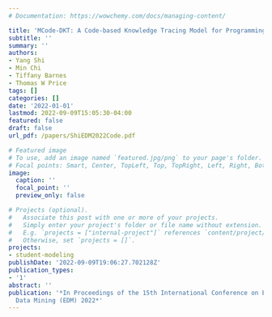```yaml
---
# Documentation: https://wowchemy.com/docs/managing-content/

title: 'MCode-DKT: A Code-based Knowledge Tracing Model for Programming Tasks.'
subtitle: ''
summary: ''
authors:
- Yang Shi
- Min Chi
- Tiffany Barnes
- Thomas W Price
tags: []
categories: []
date: '2022-01-01'
lastmod: 2022-09-09T15:05:30-04:00
featured: false
draft: false
url_pdf: /papers/ShiEDM2022Code.pdf

# Featured image
# To use, add an image named `featured.jpg/png` to your page's folder.
# Focal points: Smart, Center, TopLeft, Top, TopRight, Left, Right, BottomLeft, Bottom, BottomRight.
image:
  caption: ''
  focal_point: ''
  preview_only: false

# Projects (optional).
#   Associate this post with one or more of your projects.
#   Simply enter your project's folder or file name without extension.
#   E.g. `projects = ["internal-project"]` references `content/project/deep-learning/index.md`.
#   Otherwise, set `projects = []`.
projects:
- student-modeling
publishDate: '2022-09-09T19:06:27.702128Z'
publication_types:
- '1'
abstract: ''
publication: '*In Proceedings of the 15th International Conference on Educational
  Data Mining (EDM) 2022*'
---
```

